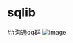 # sqlib





##沟通qq群
![image](https://github.com/vinsvison/sqlib/assets/57177476/10f5c2f5-7929-424e-b94b-61ae1c711580)
